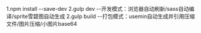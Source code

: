 1.npm install --save-dev
2.gulp dev --开发模式：浏览器自动刷新/sass自动编译/sprite雪碧图自动生成
2.gulp build --打包模式：usemin自动生成并引用压缩文件/图片压缩/小图片base64